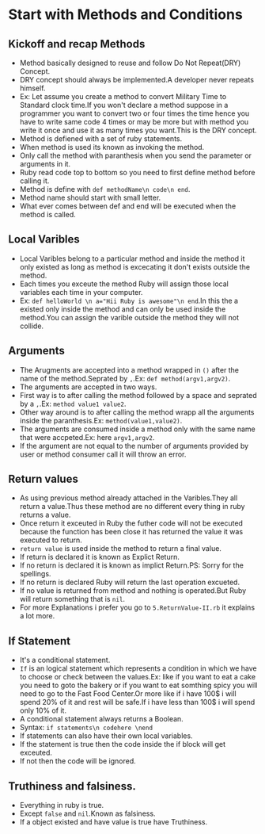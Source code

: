# Start with Methods and Conditions
 ## Kickoff and recap Methods
  - Method basically designed to reuse and follow Do Not Repeat(DRY) Concept. 
  - DRY concept should always be implemented.A developer never repeats himself.
  - Ex: Let assume you create a method to convert Military Time to Standard clock time.If you won't declare a method suppose in a programmer you want to convert two or four times the time hence you have to write same code 4 times or may be more but with method you write it once and use it as many times you want.This is the DRY concept.
  - Method is defiened with a set of ruby statements.
  - When method is used its known as invoking the method.
  - Only call the method with paranthesis when you send the parameter or arguments in it.
  - Ruby read code top to bottom so you need to first define method before calling it.
  - Method is define with `def methodName\n code\n end`.
  - Method name should start with small letter.
  - What ever comes between def and end will be executed when the method is called.

 ## Local Varibles
  - Local Varibles belong to a particular method and inside the method it only existed as long as method is excecating it don't exists outside the method.
  - Each times you exceute the method Ruby will assign those local variables each time in your computer.
  - Ex: `def helloWorld \n a="Hii Ruby is awesome"\n end`.In this the a existed only inside the method and can only be used inside the method.You can assign the varible outside the method they will not collide.

 ## Arguments
  - The Arugments are accepted into a method wrapped in `()` after the name of the method.Seprated by `,`.Ex: `def method(argv1,argv2)`.
  - The arguments are accepted in two ways. 
  - First way is to after calling the method followed by a space and seprated by a `,`.Ex: `method value1 value2`.
  - Other way around is to after calling the method wrapp all the arguments inside the paranthesis.Ex: `method(value1,value2)`.
  - The arguments are consumed inside a method only with the same name that were accpeted.Ex: here `argv1,argv2`.
  - If the argument are not equal to the number of arguments provided by user or method consumer call it will throw an error.

 ## Return values
  - As using previous method already attached in the Varibles.They all return a value.Thus these method are no different every thing in ruby returns a value.
  - Once return it exceuted in Ruby the futher code will not be executed because the function has been close it has returned the value it was executed to return.
  - `return value` is used inside the method to return a final value.
  - If return is declared it is known as Explict Return.
  - If no return is declared it is known as implict Return.PS: Sorry for the spellings.
  - If no return is declared Ruby will return the last operation excueted.
  - If no value is returned from method and nothing is operated.But Ruby will return something that is `nil`.
  - For more Explanations i prefer you go to `5.ReturnValue-II.rb` it explains a lot more.

 ## If Statement
  - It's a conditional statement.
  - `If` is an logical statement which represents a condition in which we have to choose or check between the values.Ex: like if you want to eat a cake you need to goto the bakery or if you want to eat somthing spicy you will need to go to the Fast Food Center.Or more like if i have 100$ i will spend 20% of it and rest will be safe.If i have less than 100$ i will spend only 10% of it.
  - A conditional statement always returns a Boolean.
  - Syntax: `if statements\n codehere \nend`
  - If statements can also have their own local variables.
  - If the statement is true then the code inside the if block will get exceuted.
  - If not then the code will be ignored.
 
 ## Truthiness and falsiness.
  - Everything in ruby is true.
  - Except `false` and `nil`.Known as falsiness.
  - If a object existed and have value is true have Truthiness.

 